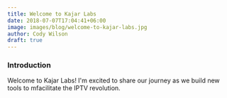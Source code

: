 ```yaml
---
title: Welcome to Kajar Labs
date: 2018-07-07T17:04:41+06:00
image: images/blog/welcome-to-kajar-labs.jpg
author: Cody Wilson
draft: true
---
```


### Introduction

Welcome to Kajar Labs! I'm excited to share our journey as we build new tools to mfacilitate the IPTV revolution. 

